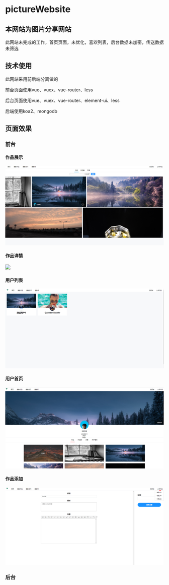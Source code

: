 # pictureWebsite
## 本网站为图片分享网站

此网站未完成的工作，首页页面，未优化，喜欢列表，后台数据未加密，传送数据未筛选

## 技术使用

此网站采用前后端分离做的

前台页面使用vue、vuex、vue-router、less

后台页面使用vue、vuex、vue-router、element-ui、less

后端使用koa2、mongodb

## 页面效果

### 前台
#### 作品展示
![](pageDisplay/workslist.png)
#### 作品详情
![](https://user-images.githubusercontent.com/myliuyucheng/pictureWebsite/blob/master/pageDisplay/worksdetails.png)
#### 用户列表
![](https://github.com/myliuyucheng/pictureWebsite/blob/master/pageDisplay/userlist.png?raw=true)
#### 用户首页
![](https://github.com/myliuyucheng/pictureWebsite/blob/master/pageDisplay/userhome.png)
#### 作品添加
![](https://github.com/myliuyucheng/pictureWebsite/blob/master/pageDisplay/addarticle.png)
#### 
### 后台 
